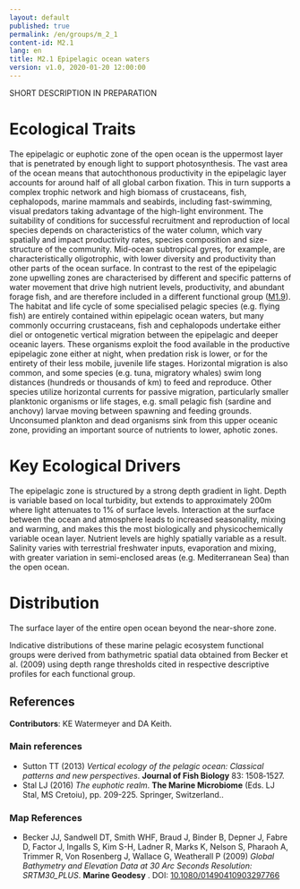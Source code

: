 ```yaml
---
layout: default
published: true
permalink: /en/groups/m_2_1
content-id: M2.1
lang: en
title: M2.1 Epipelagic ocean waters
version: v1.0, 2020-01-20 12:00:00
---
```


SHORT DESCRIPTION IN PREPARATION

# Ecological Traits
 
The epipelagic or euphotic zone of the open ocean is the uppermost layer that is penetrated by enough light to support photosynthesis. The vast area of the ocean means that autochthonous productivity in the epipelagic layer accounts for around half of all global carbon fixation. This in turn supports a complex trophic network and high biomass of crustaceans, fish, cephalopods, marine mammals and seabirds, including fast-swimming, visual predators taking advantage of the high-light environment. The suitability of conditions for successful recruitment and reproduction of local species depends on characteristics of the water column, which vary spatially and impact productivity rates, species composition and size-structure of the community. Mid-ocean subtropical gyres, for example, are characteristically oligotrophic, with lower diversity and productivity than other parts of the ocean surface. In contrast to the rest of the epipelagic zone upwelling zones are characterised by different and specific patterns of water movement that drive high nutrient levels, productivity, and abundant forage fish, and are therefore included in a different functional group ([M1.9](/explore/groups/M1.9)). The habitat and life cycle of some specialised pelagic species (e.g. flying fish) are entirely contained within epipelagic ocean waters, but many commonly occurring crustaceans, fish and cephalopods undertake either diel or ontogenetic vertical migration between the epipelagic and deeper oceanic layers. These organisms exploit the food available in the productive epipelagic zone either at night, when predation risk is lower, or for the entirety of their less mobile, juvenile life stages. Horizontal migration is also common, and some species (e.g. tuna, migratory whales) swim long distances (hundreds or thousands of km) to feed and reproduce. Other species utilize horizontal currents for passive migration, particularly smaller planktonic organisms or life stages, e.g. small pelagic fish (sardine and anchovy) larvae moving between spawning and feeding grounds. Unconsumed plankton and dead organisms sink from this upper oceanic zone, providing an important source of nutrients to lower, aphotic zones.
 
# Key Ecological Drivers
 
The epipelagic zone is structured by a strong depth gradient in light. Depth is variable based on local turbidity, but extends to approximately 200m where light attenuates to 1% of surface levels. Interaction at the surface between the ocean and atmosphere leads to increased seasonality, mixing and warming, and makes this the most biologically and physicochemically variable ocean layer. Nutrient levels are highly spatially variable as a result. Salinity varies with terrestrial freshwater inputs, evaporation and mixing, with greater variation in semi-enclosed areas (e.g. Mediterranean Sea) than the open ocean.
 
# Distribution
 
The surface layer of the entire open ocean beyond the near-shore zone.

Indicative distributions of these marine pelagic ecosystem functional groups were derived from bathymetric spatial data obtained from Becker et al. (2009) using depth range thresholds cited in respective descriptive profiles for each functional group.

## References

**Contributors**: KE Watermeyer and DA Keith.

### Main references
* Sutton TT  (2013) *Vertical ecology of the pelagic ocean: Classical patterns and new perspectives*. **Journal of Fish Biology** 83: 1508‐1527.
* Stal LJ  (2016) *The euphotic realm*. **The Marine Microbiome** (Eds. LJ Stal, MS Cretoiu), pp. 209-225. Springer, Switzerland..

### Map References
* Becker JJ, Sandwell DT, Smith WHF, Braud J, Binder B, Depner J, Fabre D, Factor J, Ingalls S, Kim S-H, Ladner R, Marks K, Nelson S, Pharaoh A, Trimmer R, Von Rosenberg J, Wallace G, Weatherall P  (2009) *Global Bathymetry and Elevation Data at 30 Arc Seconds Resolution: SRTM30_PLUS*. **Marine Geodesy** . DOI: [10.1080/01490410903297766](http://doi.org/10.1080/01490410903297766)


